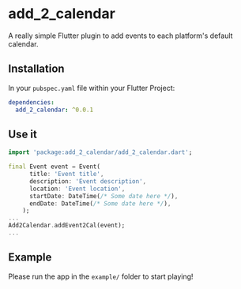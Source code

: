 # add_2_calendar

A really simple Flutter plugin to add events to each platform&#x27;s default calendar.

## Installation

In your `pubspec.yaml` file within your Flutter Project: 

```yaml
dependencies:
  add_2_calendar: ^0.0.1
```

## Use it

```dart
import 'package:add_2_calendar/add_2_calendar.dart';

final Event event = Event(
      title: 'Event title',
      description: 'Event description',
      location: 'Event location',
      startDate: DateTime(/* Some date here */),
      endDate: DateTime(/* Some date here */),
    );
...
Add2Calendar.addEvent2Cal(event);
...
```

## Example

Please run the app in the `example/` folder to start playing!

